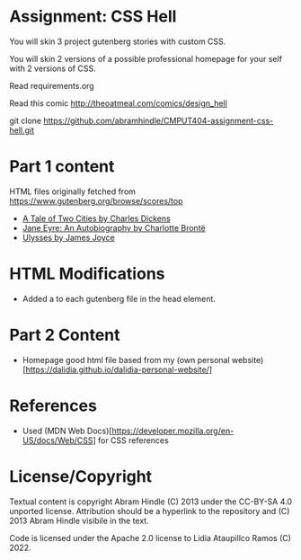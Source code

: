 Assignment: CSS Hell
====================

You will skin 3 project gutenberg stories with custom CSS.

You will skin 2 versions of a possible professional homepage for your
self with 2 versions of CSS.

Read requirements.org

Read this comic http://theoatmeal.com/comics/design_hell

git clone https://github.com/abramhindle/CMPUT404-assignment-css-hell.git

Part 1 content 
================
HTML files originally fetched from https://www.gutenberg.org/browse/scores/top
- [A Tale of Two Cities by Charles Dickens](https://www.gutenberg.org/files/98/98-h/98-h.htm)
- [Jane Eyre: An Autobiography by Charlotte Brontë](https://www.gutenberg.org/files/1260/1260-h/1260-h.htm)
- [Ulysses by James Joyce](https://www.gutenberg.org/files/4300/4300-h/4300-h.htm)

HTML Modifications
================
- Added a <link rel="stylesheet" href="styles.css"> to each gutenberg file in the head element.

Part 2 Content
================
- Homepage good html file based from my (own personal website)[https://dalidia.github.io/dalidia-personal-website/]

References
================
- Used (MDN Web Docs)[https://developer.mozilla.org/en-US/docs/Web/CSS] for CSS references

License/Copyright
=================

Textual content is copyright Abram Hindle (C) 2013 under the CC-BY-SA
4.0 unported license. Attribution should be a hyperlink to the
repository and (C) 2013 Abram Hindle visibile in the text.

Code is licensed under the Apache 2.0 license to Lidia Ataupillco Ramos (C) 2022.



